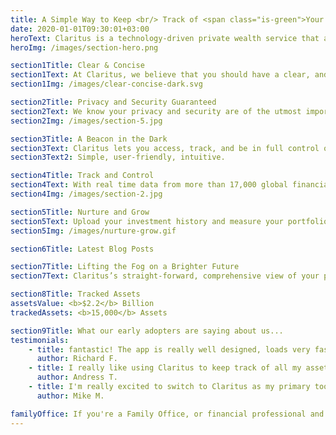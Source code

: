 ```yaml
---
title: A Simple Way to Keep <br/> Track of <span class="is-green">Your Wealth</span>
date: 2020-01-01T09:30:01+03:00
heroText: Claritus is a technology-driven private wealth service that allows you to track, understand, and take control of your wealth - all in one place!
heroImg: /images/section-hero.png

section1Title: Clear & Concise
section1Text: At Claritus, we believe that you should have a clear, and understandable view of your assets and investments - without requiring a Master’s degree in Finance!
section1Img: /images/clear-concise-dark.svg

section2Title: Privacy and Security Guaranteed
section2Text: We know your privacy and security are of the utmost importance to you, which is why we are committed to the highest standards of data security and encryption. With Claritus, you know your data is <span class="is-underline">for your eyes only</span>.
section2Img: /images/section-5.jpg

section3Title: A Beacon in the Dark
section3Text: Claritus lets you access, track, and be in full control of your portfolio - all from ONE convenient interface. In a choppy sea of apps, services, and spreadsheets, Claritus is your beacon in the dark.
section3Text2: Simple, user-friendly, intuitive.

section4Title: Track and Control
section4Text: With real time data from more than 17,000 global financial institutions, brokerages, and other financial organizations, it’s never been easier <br/> to automatically keep track of your portfolio.
section4Img: /images/section-2.jpg

section5Title: Nurture and Grow
section5Text: Upload your investment history and measure your portfolio’s performance over time easily and accurately. You can also benefit from performance analytics and cross asset performance comparisons to help grow your wealth.
section5Img: /images/nurture-grow.gif

section6Title: Latest Blog Posts

section7Title: Lifting the Fog on a Brighter Future
section7Text: Claritus’s straight-forward, comprehensive view of your portfolio’s performance allows to you acquire a deeper understanding of your financials. Not only can you maintain and nurture your investments, but you can also  make smarter decisions moving forward.

section8Title: Tracked Assets
assetsValue: <b>$2.2</b> Billion
trackedAssets: <b>15,000</b> Assets

section9Title: What our early adopters are saying about us...
testimonials:
    - title: fantastic! The app is really well designed, loads very fast and I really appreciate the subtle details that have been included. I'm very happy to have found it.
      author: Richard F.
    - title: I really like using Claritus to keep track of all my assets and liabilities.
      author: Andress T.
    - title: I'm really excited to switch to Claritus as my primary tool and replace my old spreadsheet.
      author: Mike M.

familyOffice: If you're a Family Office, or financial professional and want to use Claritus for your clients, <br/> please contact us at <a href="mailto:Hello@Claritus.io" class="link contact-us-link is-green" title="email claritus.io">Hello@Claritus.io</a>
---
```


